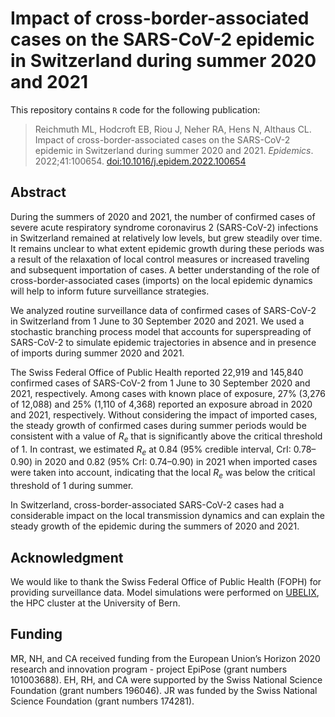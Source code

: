 # Impact of cross-border-associated cases on the SARS-CoV-2 epidemic in Switzerland during summer 2020 and 2021

This repository contains `R` code for the following publication:

> Reichmuth ML, Hodcroft EB, Riou J, Neher RA, Hens N, Althaus CL. Impact of cross-border-associated cases on the SARS-CoV-2 epidemic in Switzerland during summer 2020 and 2021. *Epidemics*. 2022;41:100654. [doi:10.1016/j.epidem.2022.100654](https://doi.org/10.1016/j.epidem.2022.100654)

## Abstract

During the summers of 2020 and 2021, the number of confirmed cases of severe acute respiratory syndrome coronavirus 2 (SARS-CoV-2) infections in Switzerland remained at relatively low levels, but grew steadily over time. It remains unclear to what extent epidemic growth during these periods was a result of the relaxation of local control measures or increased traveling and subsequent importation of cases. A better understanding of the role of cross-border-associated cases (imports) on the local epidemic dynamics will help to inform future surveillance strategies.

We analyzed routine surveillance data of confirmed cases of SARS-CoV-2 in Switzerland from 1 June to 30 September 2020 and 2021. We used a stochastic branching process model that accounts for superspreading of SARS-CoV-2 to simulate epidemic trajectories in absence and in presence of imports during summer 2020 and 2021.

The Swiss Federal Office of Public Health reported 22,919 and 145,840 confirmed cases of SARS-CoV-2 from 1 June to 30 September 2020 and 2021, respectively. Among cases with known place of exposure, 27% (3,276 of 12,088) and 25% (1,110 of 4,368) reported an exposure abroad in 2020 and 2021, respectively. Without considering the impact of imported cases, the steady growth of confirmed cases during summer periods would be consistent with a value of *R<sub>e</sub>* that is significantly above the critical threshold of 1. In contrast, we estimated *R<sub>e</sub>* at 0.84 (95% credible interval, CrI: 0.78–0.90) in 2020 and 0.82 (95% CrI: 0.74–0.90) in 2021 when imported cases were taken into account, indicating that the local *R<sub>e</sub>* was below the critical threshold of 1 during summer.

In Switzerland, cross-border-associated SARS-CoV-2 cases had a considerable impact on the local transmission dynamics and can explain the steady growth of the epidemic during the summers of 2020 and 2021.

## Acknowledgment

We would like to thank the Swiss Federal Office of Public Health (FOPH) for providing surveillance data. Model simulations were performed on [UBELIX](http://www.id.unibe.ch/hpc), the HPC cluster at the University of Bern.

## Funding

MR, NH, and CA received funding from the European Union’s Horizon 2020 research and innovation program - project EpiPose (grant numbers 101003688). EH, RH, and CA were supported by the Swiss National Science Foundation (grant numbers 196046). JR was funded by the Swiss National Science Foundation (grant numbers 174281).
